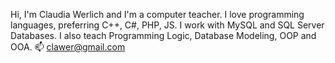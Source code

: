 
<!---
claudiawerlich/claudiawerlich is a ✨ special ✨ repository because its `README.md` (this file) appears on your GitHub profile.
You can click the Preview link to take a look at your changes.
--->
Hi,
I'm Claudia Werlich and I'm a computer teacher.
I love programming languages, preferring C++, C#, PHP, JS.
I work with MySQL and SQL Server Databases.
I also teach Programming Logic, Database Modeling, OOP and OOA.
📫 clawer@gmail.com
